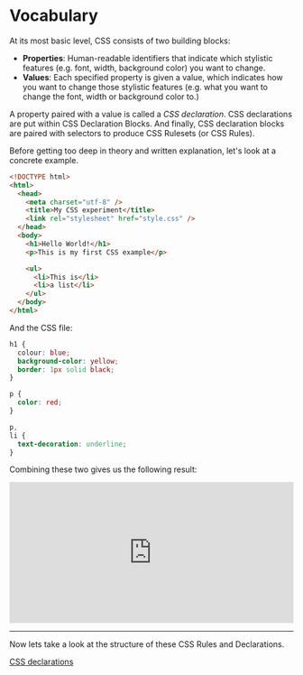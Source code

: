 # Vocabulary

At its most basic level, CSS consists of two building blocks:

- **Properties**: Human-readable identifiers that indicate which stylistic features (e.g. font, width, background color) you want to change.
- **Values**: Each specified property is given a value, which indicates how you want to change those stylistic features (e.g. what you want to change the font, width or background color to.)

A property paired with a value is called a _CSS declaration_. CSS declarations are put within CSS Declaration Blocks. And finally, CSS declaration blocks are paired with selectors to produce CSS Rulesets (or CSS Rules).

Before getting too deep in theory and written explanation, let's look at a concrete example.

```html
<!DOCTYPE html>
<html>
  <head>
    <meta charset="utf-8" />
    <title>My CSS experiment</title>
    <link rel="stylesheet" href="style.css" />
  </head>
  <body>
    <h1>Hello World!</h1>
    <p>This is my first CSS example</p>

    <ul>
      <li>This is</li>
      <li>a list</li>
    </ul>
  </body>
</html>
```

And the CSS file:

```css
h1 {
  colour: blue;
  background-color: yellow;
  border: 1px solid black;
}

p {
  color: red;
}

p,
li {
  text-decoration: underline;
}
```

Combining these two gives us the following result:

<iframe src="https://mdn.mozillademos.org/en-US/docs/Learn/CSS/Introduction_to_CSS/Syntax$samples/A_touch_of_vocabulary?revision=1450375" class="live-sample-frame sample-code-frame" height="250px" width="100%" id="frame_A_touch_of_vocabulary" frameborder="0"></iframe>

---

Now lets take a look at the structure of these CSS Rules and Declarations.

[CSS declarations](03)
